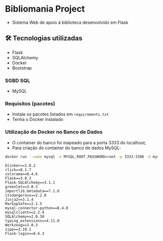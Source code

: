 # Bibliomania Project
- Sistema Web de apoio à biblioteca desenvolvido em Flask

## 🛠️ Tecnologias utilizadas
- Flask
- SQLAlchemy
- Docker
- Bootstrap

### SGBD SQL
- MySQL

### Requisitos (pacotes)
- Instale os pacotes listados em `requirements.txt`
- Tenha o Docker instalado

### Utilização do Docker no Banco de Dados
- O container do banco foi mapeado para a porta 3333 do localhost;
- Para criação do container do banco de dados MySQL:


```bash
docker run --name mysql -e MYSQL_ROOT_PASSWORD=root -p 3333:3306 -d mysql
```

```
blinker==1.8.2
click==8.1.7
colorama==0.4.6
Flask==3.0.3
Flask-SQLAlchemy==3.1.1
greenlet==3.0.3
importlib_metadata==7.1.0
itsdangerous==2.2.0
Jinja2==3.1.4
MarkupSafe==2.1.5
mysql-connector-python==8.4.0
mysqlclient==2.2.4
SQLAlchemy==2.0.30
typing_extensions==4.11.0
Werkzeug==3.0.3
zipp==3.18.1
Flask-login==0.6.3
```



